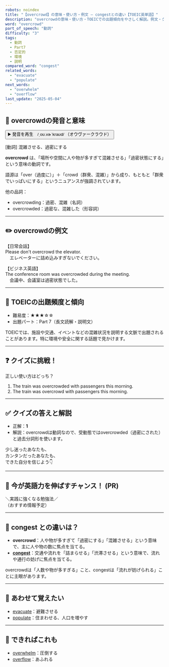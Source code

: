 ```yaml
---
robots: noindex
title: "【overcrowd】の意味・使い方・例文 ― congestとの違い【TOEIC英単語】"
description: "overcrowdの意味・使い方・TOEICでの出題傾向をやさしく解説。例文・クイズ付きでcongestとの違いもわかりやすく学べます。"
word: "overcrowd"
part_of_speech: "動詞"
difficulty: "3"
tags:
  - 動詞
  - Part7
  - 否定的
  - 環境
  - 説明
compared_word: "congest"
related_words:
  - "evacuate"
  - "populate"
next_words:
  - "overwhelm"
  - "overflow"
last_update: "2025-05-04"
---
```


## 🔰 overcrowdの発音と意味

<button class="play-audio" onclick="playTTS('overcrowd')">
  <span class="play-audio-main">
    ▶️ 発音を再生　/ˌoʊ.vɚˈkraʊd/
  </span>
  <span class="play-audio-sub">
    （オウヴァークラウド）
  </span>
</button>

[動詞] 混雑させる、過密にする

**overcrowd** は、「場所や空間に人や物が多すぎて混雑させる」「過密状態にする」という意味の動詞です。

語源は「over（過度に）」＋「crowd（群衆、混雑）」から成り、もともと「群衆でいっぱいにする」というニュアンスが強調されています。

他の品詞：  
- overcrowding：過密、混雑（名詞）
- overcrowded：過密な、混雑した（形容詞）

---

## ✏️ overcrowdの例文

【日常会話】  
Please don't overcrowd the elevator.  
　エレベーターに詰め込みすぎないでください。

【ビジネス英語】  
The conference room was overcrowded during the meeting.  
　会議中、会議室は過密状態でした。

---

## 🎯 TOEICの出題頻度と傾向

- 難易度：★★★☆☆
- 出題パート：Part 7（長文読解・説明文）

TOEICでは、施設や交通、イベントなどの混雑状況を説明する文脈で出題されることがあります。特に環境や安全に関する話題で見かけます。

---

## ❓ クイズに挑戦！

正しい使い方はどっち？

1. The train was overcrowded with passengers this morning.  
2. The train was overcrowd with passengers this morning.

---

## ✅ クイズの答えと解説

- 正解：**1**
- 解説：overcrowdは動詞なので、受動態ではovercrowded（過密にされた）と過去分詞形を使います。

少し迷ったあなたも、  
カンタンだったあなたも、  
できた自分を信じよう👇️

---

## 🚀 今が英語力を伸ばすチャンス！ (PR)

<div class="info-center">
＼実践に強くなる勉強法／<br>  
（おすすめ情報予定）
</div>

---

## 🤔  congest との違いは？

- **overcrowd**：人や物が多すぎて「過密にする」「混雑させる」という意味で、主に人や物の数に焦点を当てる。
- **[congest](/word/congest)**：交通や流れを「詰まらせる」「渋滞させる」という意味で、流れや通行の妨げに焦点を当てる。

overcrowdは「人数や物が多すぎる」こと、congestは「流れが妨げられる」ことに主眼があります。

---

## 🧩 あわせて覚えたい

- [evacuate](/word/evacuate)：避難させる
- [populate](/word/populate)：住まわせる、人口を増やす

---

## 📖 できればこれも

- [overwhelm](/word/overwhelm)：圧倒する
- [overflow](/word/overflow)：あふれる

<!-- cvid: aid49_bid46 -->
